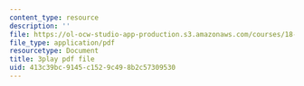 ```yaml
---
content_type: resource
description: ''
file: https://ol-ocw-studio-app-production.s3.amazonaws.com/courses/18-650-statistics-for-applications-fall-2016/413c39bc9145c1529c498b2c57309530_JBIz7UadY5M.pdf
file_type: application/pdf
resourcetype: Document
title: 3play pdf file
uid: 413c39bc-9145-c152-9c49-8b2c57309530
---
```

